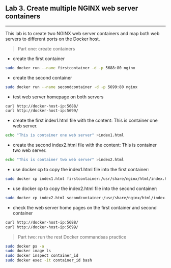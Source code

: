 ## Lab 3. Create multiple NGINX web server containers
____

This lab is to create two NGINX web server containers and map both web servers to different ports on the Docker host.
> Part one: create containers

* create the first container
```bash
sudo docker run --name firstcontainer -d -p 5688:80 nginx
```
* create the second container 
```bash
sudo docker run --name secondcontainer -d -p 5699:80 nginx
```
* test web server homepage on both servers
```bash
curl http://docker-host-ip:5688/
curl http://docker-host-ip:5699/
```
* create the first index1.html file with the content: This is container one web server.
```bash
echo "This is container one web server" >index1.html
```
* create the second index2.html file with the content: This is container two web server.
```bash
echo "This is container two web server" >index2.html
```
* use docker cp to copy the index1.html file into the first container: 
```bash
sudo docker cp index1.html firstcontainer:/usr/share/nginx/html/index.html
```
* use docker cp to copy the index2.html file into the second container:
```bash
sudo docker cp index2.html secondcontainer:/usr/share/nginx/html/index.html
```
* check the web server home pages on the first container and second container
```bash
curl http://docker-host-ip:5688/
curl http://docker-host-ip:5699/
```
> Part two: run the rest Docker commandsas practice
```bash
sudo docker ps -a
sudo docker image ls
sudo docker inspect container_id
sudo docker exec -it container_id bash
```
